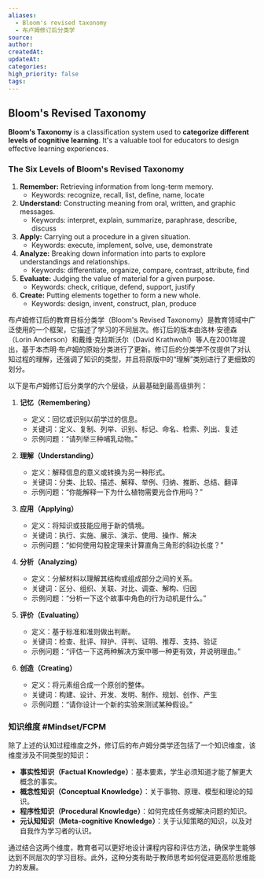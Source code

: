```yaml
---
aliases:
  - Bloom's revised taxonomy
  - 布卢姆修订后分类学
source: 
author: 
createdAt: 
updateAt: 
categories: 
high_priority: false
tags:
---
```

## Bloom's Revised Taxonomy

**Bloom's Taxonomy** is a classification system used to **categorize different levels of cognitive learning**. It's a valuable tool for educators to design effective learning experiences.


### The Six Levels of Bloom's Revised Taxonomy

1. **Remember:** Retrieving information from long-term memory.
    - Keywords: recognize, recall, list, define, name, locate
2. **Understand:** Constructing meaning from oral, written, and graphic messages.
    - Keywords: interpret, explain, summarize, paraphrase, describe, discuss
3. **Apply:** Carrying out a procedure in a given situation.
    - Keywords: execute, implement, solve, use, demonstrate
4. **Analyze:** Breaking down information into parts to explore understandings and relationships.
    - Keywords: differentiate, organize, compare, contrast, attribute, find
5. **Evaluate:** Judging the value of material for a given purpose.
    - Keywords: check, critique, defend, support, justify
6. **Create:** Putting elements together to form a new whole.
    - Keywords: design, invent, construct, plan, produce


布卢姆修订后的教育目标分类学（Bloom's Revised Taxonomy）是教育领域中广泛使用的一个框架，它描述了学习的不同层次。修订后的版本由洛林·安德森（Lorin Anderson）和戴维·克拉斯沃尔（David Krathwohl）等人在2001年提出，基于本杰明·布卢姆的原始分类进行了更新。修订后的分类学不仅提供了对认知过程的理解，还强调了知识的类型，并且将原版中的“理解”类别进行了更细致的划分。

以下是布卢姆修订后分类学的六个层级，从最基础到最高级排列：

1. **记忆（Remembering）**
   - 定义：回忆或识别以前学过的信息。
   - 关键词：定义、复制、列举、识别、标记、命名、检索、列出、复述
   - 示例问题：“请列举三种哺乳动物。”

2. **理解（Understanding）**
   - 定义：解释信息的意义或转换为另一种形式。
   - 关键词：分类、比较、描述、解释、举例、归纳、推断、总结、翻译
   - 示例问题：“你能解释一下为什么植物需要光合作用吗？”

3. **应用（Applying）**
   - 定义：将知识或技能应用于新的情境。
   - 关键词：执行、实施、展示、演示、使用、操作、解决
   - 示例问题：“如何使用勾股定理来计算直角三角形的斜边长度？”

4. **分析（Analyzing）**
   - 定义：分解材料以理解其结构或组成部分之间的关系。
   - 关键词：区分、组织、关联、对比、调查、解构、归因
   - 示例问题：“分析一下这个故事中角色的行为动机是什么。”

5. **评价（Evaluating）**
   - 定义：基于标准和准则做出判断。
   - 关键词：检查、批评、辩护、评判、证明、推荐、支持、验证
   - 示例问题：“评估一下这两种解决方案中哪一种更有效，并说明理由。”

6. **创造（Creating）**
   - 定义：将元素组合成一个原创的整体。
   - 关键词：构建、设计、开发、发明、制作、规划、创作、产生
   - 示例问题：“请你设计一个新的实验来测试某种假设。”

### 知识维度 #Mindset/FCPM

除了上述的认知过程维度之外，修订后的布卢姆分类学还包括了一个知识维度，该维度涉及不同类型的知识：

- **事实性知识（Factual Knowledge）**：基本要素，学生必须知道才能了解更大概念的事实。
- **概念性知识（Conceptual Knowledge）**：关于事物、原理、模型和理论的知识。
- **程序性知识（Procedural Knowledge）**：如何完成任务或解决问题的知识。
- **元认知知识（Meta-cognitive Knowledge）**：关于认知策略的知识，以及对自我作为学习者的认识。

通过结合这两个维度，教育者可以更好地设计课程内容和评估方法，确保学生能够达到不同层次的学习目标。此外，这种分类有助于教师思考如何促进更高阶思维能力的发展。